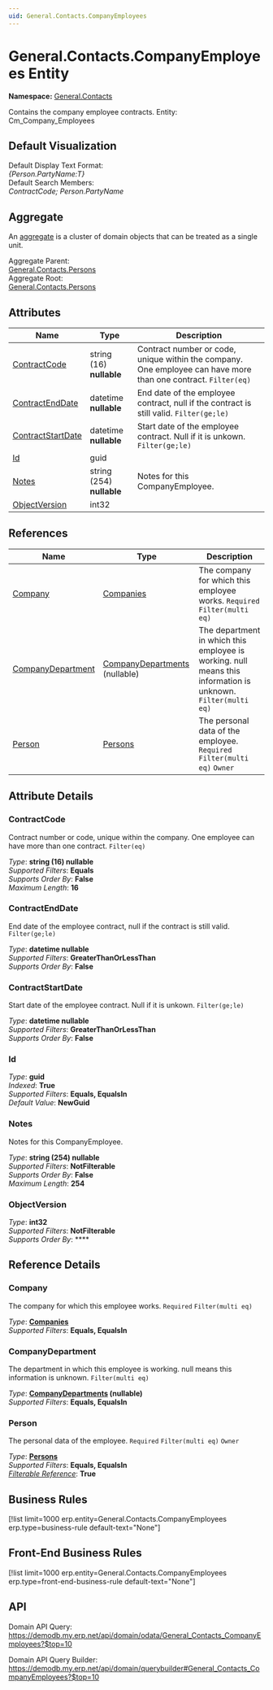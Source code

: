 ```yaml
---
uid: General.Contacts.CompanyEmployees
---
```

# General.Contacts.CompanyEmployees Entity

**Namespace:** [General.Contacts](General.Contacts.md)  

Contains the company employee contracts. Entity: Cm_Company_Employees

## Default Visualization
Default Display Text Format:  
_{Person.PartyName:T}_  
Default Search Members:  
_ContractCode; Person.PartyName_  

## Aggregate
An [aggregate](https://docs.erp.net/tech/advanced/concepts/aggregates.html) is a cluster of domain objects that can be treated as a single unit.  

Aggregate Parent:  
[General.Contacts.Persons](General.Contacts.Persons.md)  
Aggregate Root:  
[General.Contacts.Persons](General.Contacts.Persons.md)  

## Attributes

| Name | Type | Description |
| ---- | ---- | --- |
| [ContractCode](General.Contacts.CompanyEmployees.md#contractcode) | string (16) __nullable__ | Contract number or code, unique within the company. One employee can have more than one contract. `Filter(eq)` 
| [ContractEndDate](General.Contacts.CompanyEmployees.md#contractenddate) | datetime __nullable__ | End date of the employee contract, null if the contract is still valid. `Filter(ge;le)` 
| [ContractStartDate](General.Contacts.CompanyEmployees.md#contractstartdate) | datetime __nullable__ | Start date of the employee contract. Null if it is unkown. `Filter(ge;le)` 
| [Id](General.Contacts.CompanyEmployees.md#id) | guid |  
| [Notes](General.Contacts.CompanyEmployees.md#notes) | string (254) __nullable__ | Notes for this CompanyEmployee. 
| [ObjectVersion](General.Contacts.CompanyEmployees.md#objectversion) | int32 |  

## References

| Name | Type | Description |
| ---- | ---- | --- |
| [Company](General.Contacts.CompanyEmployees.md#company) | [Companies](General.Contacts.Companies.md) | The company for which this employee works. `Required` `Filter(multi eq)` |
| [CompanyDepartment](General.Contacts.CompanyEmployees.md#companydepartment) | [CompanyDepartments](General.Contacts.CompanyDepartments.md) (nullable) | The department in which this employee is working. null means this information is unknown. `Filter(multi eq)` |
| [Person](General.Contacts.CompanyEmployees.md#person) | [Persons](General.Contacts.Persons.md) | The personal data of the employee. `Required` `Filter(multi eq)` `Owner` |


## Attribute Details

### ContractCode

Contract number or code, unique within the company. One employee can have more than one contract. `Filter(eq)`

_Type_: **string (16) __nullable__**  
_Supported Filters_: **Equals**  
_Supports Order By_: **False**  
_Maximum Length_: **16**  

### ContractEndDate

End date of the employee contract, null if the contract is still valid. `Filter(ge;le)`

_Type_: **datetime __nullable__**  
_Supported Filters_: **GreaterThanOrLessThan**  
_Supports Order By_: **False**  

### ContractStartDate

Start date of the employee contract. Null if it is unkown. `Filter(ge;le)`

_Type_: **datetime __nullable__**  
_Supported Filters_: **GreaterThanOrLessThan**  
_Supports Order By_: **False**  

### Id

_Type_: **guid**  
_Indexed_: **True**  
_Supported Filters_: **Equals, EqualsIn**  
_Default Value_: **NewGuid**  

### Notes

Notes for this CompanyEmployee.

_Type_: **string (254) __nullable__**  
_Supported Filters_: **NotFilterable**  
_Supports Order By_: **False**  
_Maximum Length_: **254**  

### ObjectVersion

_Type_: **int32**  
_Supported Filters_: **NotFilterable**  
_Supports Order By_: ****  


## Reference Details

### Company

The company for which this employee works. `Required` `Filter(multi eq)`

_Type_: **[Companies](General.Contacts.Companies.md)**  
_Supported Filters_: **Equals, EqualsIn**  

### CompanyDepartment

The department in which this employee is working. null means this information is unknown. `Filter(multi eq)`

_Type_: **[CompanyDepartments](General.Contacts.CompanyDepartments.md) (nullable)**  
_Supported Filters_: **Equals, EqualsIn**  

### Person

The personal data of the employee. `Required` `Filter(multi eq)` `Owner`

_Type_: **[Persons](General.Contacts.Persons.md)**  
_Supported Filters_: **Equals, EqualsIn**  
_[Filterable Reference](https://docs.erp.net/dev/domain-api/filterable-references.html)_: **True**  



## Business Rules

[!list limit=1000 erp.entity=General.Contacts.CompanyEmployees erp.type=business-rule default-text="None"]

## Front-End Business Rules

[!list limit=1000 erp.entity=General.Contacts.CompanyEmployees erp.type=front-end-business-rule default-text="None"]

## API

Domain API Query:
<https://demodb.my.erp.net/api/domain/odata/General_Contacts_CompanyEmployees?$top=10>

Domain API Query Builder:
<https://demodb.my.erp.net/api/domain/querybuilder#General_Contacts_CompanyEmployees?$top=10>

